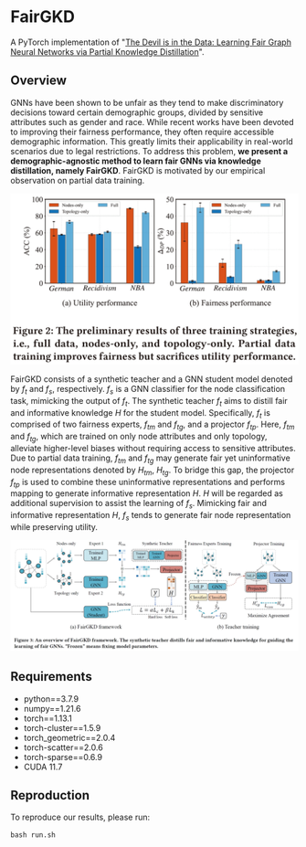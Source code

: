 # FairGKD
A PyTorch implementation of "[The Devil is in the Data: Learning Fair Graph Neural Networks via Partial Knowledge Distillation](https://arxiv.org/abs/2311.17373)". 

## Overview
GNNs have been shown to be unfair as they tend to make discriminatory decisions toward certain demographic groups, divided by sensitive attributes such as gender and race. While recent works have been devoted to improving their fairness performance, they often require accessible demographic information. This greatly limits their applicability in real-world scenarios due to legal restrictions. To address this problem, **we present a demographic-agnostic method to learn fair GNNs via knowledge distillation, namely FairGKD**. FairGKD is motivated by our empirical observation on partial data training. 

<img src="./img/preliminary.png" style="zoom: 50%;" />

FairGKD consists of a synthetic teacher and a GNN student model denoted by $f_{t}$ and $f_{s}$, respectively. $f_{s}$ is a GNN classifier for the node classification task, mimicking the output of $f_{t}$. The synthetic teacher $f_{t}$ aims to distill fair and informative knowledge $H$ for the student model. Specifically, $f_{t}$ is comprised of two fairness experts, $f_{tm}$ and $f_{tg}$, and a projector $f_{tp}$. Here, $f_{tm}$ and $f_{tg}$, which are trained on only node attributes and only topology, alleviate higher-level biases without requiring access to sensitive attributes. Due to partial data training, $f_{tm}$ and $f_{tg}$ may generate fair yet uninformative node representations denoted by $H_{tm}$, $H_{tg}$. To bridge this gap, the projector $f_{tp}$ is used to combine these uninformative representations and performs mapping to generate informative representation $H$. $H$ will be regarded as additional supervision to assist the learning of $f_{s}$. Mimicking fair and informative representation $H$, $f_{s}$ tends to generate fair node representation while preserving utility. 

![](./img/overview.png)

## Requirements
- python==3.7.9
- numpy==1.21.6
- torch==1.13.1
- torch-cluster==1.5.9
- torch_geometric==2.0.4
- torch-scatter==2.0.6
- torch-sparse==0.6.9
- CUDA 11.7

## Reproduction
To reproduce our results, please run:
```shell
bash run.sh
```
